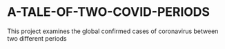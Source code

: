 # A-TALE-OF-TWO-COVID-PERIODS
This project examines the global confirmed cases of coronavirus between two different periods
